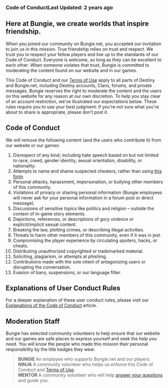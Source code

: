 ### Code of ConductLast Updated: 2 years ago

Here at Bungie, we create worlds that inspire friendship.
---------------------------------------------------------

  
When you joined our community on Bungie.net, you accepted our invitation to join us in this mission. True friendship relies on trust and respect. We trust you to respect your fellow players and live up to the standards of our Code of Conduct. Everyone is welcome, so long as they can be excellent to each other. When someone violates that trust, Bungie is committed to moderating the content found on our website and in our games.  
  
This Code of Conduct and our [Terms of Use](https://www.bungie.net/en/View/Bungie/terms "Terms of Use") apply to all parts of Destiny and Bungie.net, including Destiny accounts, Clans, forums, and private messages. Bungie reserves the right to moderate the content and the users on this website for any reason at our own discretion. To help you stay clear of an account restriction, we’ve illustrated our expectations below. These rules require you to use your best judgment: if you're not sure what you're about to share is appropriate, please don’t post it.  

Code of Conduct
---------------

  
We will remove the following content (and the users who contribute it) from our website or our games:

1.  Disrespect of any kind; including hate speech based on but not limited to race, creed, gender identity, sexual orientation, disability, or nationality.
2.  Attempts to name and shame suspected cheaters, rather than using [this form](https://www.bungie.net/en/Help/Troubleshoot?oid=13967 "Report Suspected Cheating Contact Form").
3.  Personal attacks, harassment, impersonation, or bullying other members of this community.
4.  Violations of privacy or sharing personal information (Bungie employees will never ask for your personal information in a forum post or direct message).
5.  Discussions of sensitive topics like politics and religion – outside the context of in-game story elements.
6.  Depictions, references, or descriptions of gory violence or explicit/implicit sexual content.
7.  Breaking the law, plotting crimes, or describing illegal activities.
8.  Threats to harm other members of this community, even if it was in jest.
9.  Compromising the player experience by circulating spoilers, hacks, or cheats.
10.  Distributing unauthorized copyrighted or trademarked material.
11.  Soliciting, plagiarism, or attempts at phishing.
12.  Contributions made with the sole intent of antagonizing users or disrupting the conversation.
13.  Evasion of bans, suspensions, or our language filter.

  

Explanations of User Conduct Rules
----------------------------------

  
For a deeper explanation of these user conduct rules, please visit our [Explanations of the Code of Conduct](https://www.bungie.net/en/Help/Article/48807 "Explanations of the Code of Conduct") article.  

Moderation Staff
----------------

  
Bungie has selected community volunteers to help ensure that our website and our games are safe places to express yourself and seek the help you need. You will know the people who made this mission their personal responsibility by the title badges they wear.  

> **BUNGIE** An employee who supports Bungie.net and our players.  
> **NINJA** A community volunteer who helps us enforce this Code of Conduct and [Terms of Use](https://www.bungie.net/en/View/Bungie/terms "Terms of Use").  
> **MENTOR** A community volunteer who will help [answer your questions](https://www.bungie.net/en/Forums/Topics/?tg=Help "#Help Forum") and guide you.